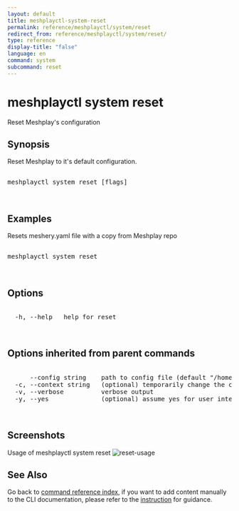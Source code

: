 ```yaml
---
layout: default
title: meshplayctl-system-reset
permalink: reference/meshplayctl/system/reset
redirect_from: reference/meshplayctl/system/reset/
type: reference
display-title: "false"
language: en
command: system
subcommand: reset
---
```


# meshplayctl system reset

Reset Meshplay's configuration

## Synopsis

Reset Meshplay to it's default configuration.
<pre class='codeblock-pre'>
<div class='codeblock'>
meshplayctl system reset [flags]

</div>
</pre> 

## Examples

Resets meshery.yaml file with a copy from Meshplay repo
<pre class='codeblock-pre'>
<div class='codeblock'>
meshplayctl system reset

</div>
</pre> 

## Options

<pre class='codeblock-pre'>
<div class='codeblock'>
  -h, --help   help for reset

</div>
</pre>

## Options inherited from parent commands

<pre class='codeblock-pre'>
<div class='codeblock'>
      --config string    path to config file (default "/home/runner/.meshery/config.yaml")
  -c, --context string   (optional) temporarily change the current context.
  -v, --verbose          verbose output
  -y, --yes              (optional) assume yes for user interactive prompts.

</div>
</pre>

## Screenshots

Usage of meshplayctl system reset
![reset-usage](/assets/img/meshplayctl/reset.png)

## See Also

Go back to [command reference index](/reference/meshplayctl/), if you want to add content manually to the CLI documentation, please refer to the [instruction](/project/contributing/contributing-cli#preserving-manually-added-documentation) for guidance.
